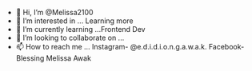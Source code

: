 - 👋 Hi, I’m @Melissa2100
- 👀 I’m interested in ... Learning more
- 🌱 I’m currently learning ...Frontend Dev
- 💞️ I’m looking to collaborate on ...
- 📫 How to reach me ... Instagram- @e.d.i.d.i.o.n.g.a.w.a.k.
Facebook- Blessing Melissa Awak

<!---
Melissa2100/Melissa2100 is a ✨ special ✨ repository because its `README.md` (this file) appears on your GitHub profile.
You can click the Preview link to take a look at your changes.
--->
